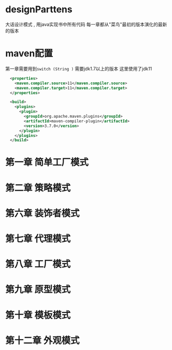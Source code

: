 # designParttens
大话设计模式 , 用java实现书中所有代码
每一章都从"菜鸟"最初的版本演化的最新的版本
# maven配置
第一章需要用到`switch (String )` 需要jdk1.7以上的版本
这里使用了jdk11
```xml
  <properties>
    <maven.compiler.source>11</maven.compiler.source>
    <maven.compiler.target>11</maven.compiler.target>
  </properties>

  <build>
    <plugins>
      <plugin>
        <groupId>org.apache.maven.plugins</groupId>
        <artifactId>maven-compiler-plugin</artifactId>
        <version>3.7.0</version>
      </plugin>
    </plugins>
  </build>
```
# 第一章 简单工厂模式

# 第二章 策略模式

# 第六章 装饰者模式

# 第七章 代理模式

# 第八章 工厂模式

# 第九章 原型模式

# 第十章 模板模式

# 第十二章 外观模式